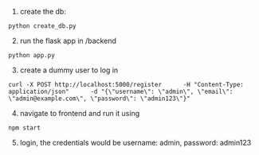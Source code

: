 1. create the db:
```
python create_db.py
```
2. run the flask app in /backend
```
python app.py
```
3. create a dummy user to log in 
```
curl -X POST http://localhost:5000/register      -H "Content-Type: application/json"      -d "{\"username\": \"admin\", \"email\": \"admin@example.com\", \"password\": \"admin123\"}"

```

4. navigate to frontend and run it using
```
npm start
```

5. login, the credentials would be username: admin, password: admin123